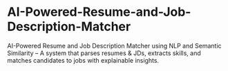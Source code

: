 # AI-Powered-Resume-and-Job-Description-Matcher
AI-Powered Resume and Job Description Matcher using NLP and Semantic Similarity – A system that parses resumes &amp; JDs, extracts skills, and matches candidates to jobs with explainable insights.
